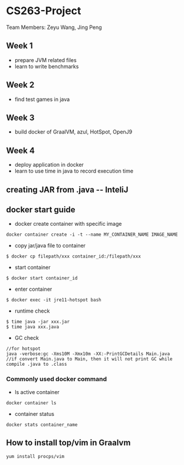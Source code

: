 # CS263-Project

Team Members:
Zeyu Wang, Jing Peng

## Week 1
- prepare JVM related files
- learn to write benchmarks

## Week 2
- find test games in java

## Week 3
- build docker of GraalVM, azul, HotSpot, OpenJ9

## Week 4
- deploy application in docker
- learn to use time in java to record execution time


## creating JAR from .java -- InteliJ


## docker start guide
- docker create container with specific image
```
docker container create -i -t --name MY_CONTAINER_NAME IMAGE_NAME
```
- copy jar/java file to container
```
$ docker cp filepath/xxx container_id:/filepath/xxx
```
- start container 
```
$ docker start container_id
```
- enter container
```
$ docker exec -it jre11-hotspot bash 
```
- runtime check
```
$ time java -jar xxx.jar
$ time java xxx.java
```
- GC check
```
//for hotspot
java -verbose:gc -Xms10M -Xmx10m -XX:-PrintGCDetails Main.java
//if convert Main.java to Main, then it will not print GC while compile .java to .class
```
### Commonly used docker command
- ls active container
```
docker container ls
```
- container status 
```
docker stats container_name
```
## How to install top/vim in Graalvm
```
yum install procps/vim
```
